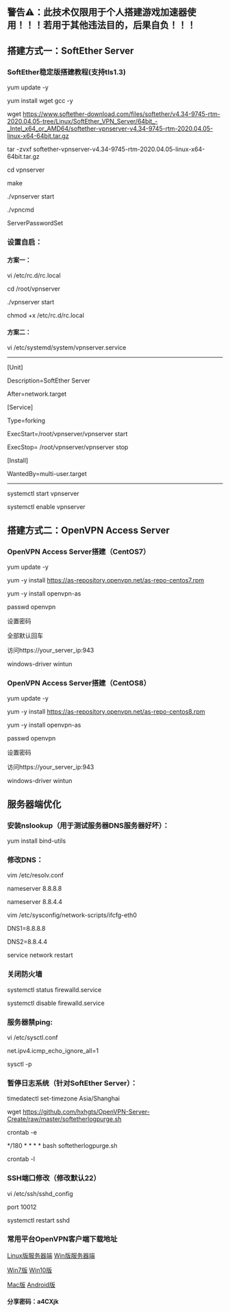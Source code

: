 ## 警告⚠：此技术仅限用于个人搭建游戏加速器使用！！！若用于其他违法目的，后果自负！！！

## 搭建方式一：SoftEther Server

### SoftEther稳定版搭建教程(支持tls1.3)

yum update -y

yum install wget gcc -y

wget https://www.softether-download.com/files/softether/v4.34-9745-rtm-2020.04.05-tree/Linux/SoftEther_VPN_Server/64bit_-_Intel_x64_or_AMD64/softether-vpnserver-v4.34-9745-rtm-2020.04.05-linux-x64-64bit.tar.gz

tar -zvxf softether-vpnserver-v4.34-9745-rtm-2020.04.05-linux-x64-64bit.tar.gz

cd vpnserver

make

./vpnserver start

./vpncmd

ServerPasswordSet

### 设置自启：

#### 方案一：

vi /etc/rc.d/rc.local

cd /root/vpnserver

./vpnserver start

chmod +x /etc/rc.d/rc.local

#### 方案二：

vi /etc/systemd/system/vpnserver.service

--------------------------------------------------

[Unit] 

Description=SoftEther Server 

After=network.target 

[Service] 

Type=forking 

ExecStart=/root/vpnserver/vpnserver start 

ExecStop= /root/vpnserver/vpnserver stop

[Install] 

WantedBy=multi-user.target

--------------------------------------------------

systemctl start vpnserver

systemctl enable vpnserver

## 搭建方式二：OpenVPN Access Server

### OpenVPN Access Server搭建（CentOS7）

yum update -y

yum -y install https://as-repository.openvpn.net/as-repo-centos7.rpm

yum -y install openvpn-as

passwd openvpn

设置密码

全部默认回车

访问https://your_server_ip:943

windows-driver wintun

### OpenVPN Access Server搭建（CentOS8）

yum update -y

yum -y install https://as-repository.openvpn.net/as-repo-centos8.rpm

yum -y install openvpn-as

passwd openvpn

设置密码

访问https://your_server_ip:943

windows-driver wintun

## 服务器端优化

### 安装nslookup（用于测试服务器DNS服务器好坏）：

yum install bind-utils

### 修改DNS：

vim /etc/resolv.conf

nameserver 8.8.8.8

nameserver 8.8.4.4

vim /etc/sysconfig/network-scripts/ifcfg-eth0

DNS1=8.8.8.8

DNS2=8.8.4.4

service network restart

### 关闭防火墙

systemctl status firewalld.service

systemctl disable firewalld.service

### 服务器禁ping:

vi /etc/sysctl.conf

net.ipv4.icmp_echo_ignore_all=1

sysctl -p

### 暂停日志系统（针对SoftEther Server）：

timedatectl set-timezone Asia/Shanghai

wget https://github.com/hxhgts/OpenVPN-Server-Create/raw/master/softetherlogpurge.sh

crontab -e

*/180 * * * * bash softetherlogpurge.sh

crontab -l

### SSH端口修改（修改默认22）

vi /etc/ssh/sshd_config

port 10012

systemctl restart sshd

### 常用平台OpenVPN客户端下载地址

[Linux版服务器端](https://lanzous.com/ic2bw2j)               [Win版服务器端](https://lanzous.com/ic2bx7a)

[Win7版](https://wwa.lanzous.com/i5DKOf2aj1c)       [Win10版](https://wwa.lanzous.com/iuQdyf2aj9a)

[Mac版](https://www.lanzous.com/i9q7ylc)        [Android版](https://www.lanzous.com/i9mrdfg)

#### 分享密码：a4CXjk

